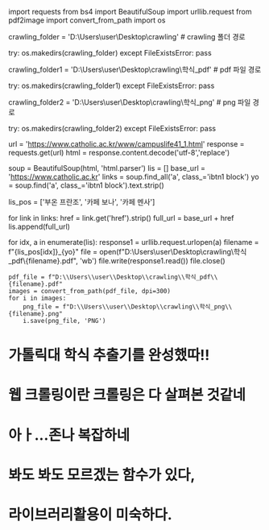 import requests
from bs4 import BeautifulSoup
import urllib.request
from pdf2image import convert_from_path
import os


crawling_folder = 'D:\\Users\\user\\Desktop\\crawling'			# crawling 폴더 경로

try:
    os.makedirs(crawling_folder)
except FileExistsError:
    pass


crawling_folder1 = 'D:\\Users\\user\\Desktop\\crawling\\학식_pdf'	# pdf 파일 경로

try:
    os.makedirs(crawling_folder1)
except FileExistsError:
    pass


crawling_folder2 = 'D:\\Users\\user\\Desktop\\crawling\\학식_png'	# png 파일 경로

try:
    os.makedirs(crawling_folder2)
except FileExistsError:
    pass

url = 'https://www.catholic.ac.kr/www/campuslife41_1.html'
response = requests.get(url)
html = response.content.decode('utf-8','replace')

soup = BeautifulSoup(html, 'html.parser')
lis = []
base_url = 'https://www.catholic.ac.kr'
links = soup.find_all('a', class_='ibtn1 block')
yo = soup.find('a', class_='ibtn1 block').text.strip()

lis_pos = ['부온 프란조', '카페 보나', '카페 멘사']

for link in links:
    href = link.get('href').strip()
    full_url = base_url + href
    lis.append(full_url)

for idx, a in enumerate(lis):
    response1 = urllib.request.urlopen(a)
    filename = f"{lis_pos[idx]}_{yo}"
    file = open(f"D:\\Users\\user\\Desktop\\crawling\\학식_pdf\\{filename}.pdf", 'wb')
    file.write(response1.read())
    file.close()

    pdf_file = f"D:\\Users\\user\\Desktop\\crawling\\학식_pdf\\{filename}.pdf"
    images = convert_from_path(pdf_file, dpi=300)
    for i in images:
        png_file = f"D:\\Users\\user\\Desktop\\crawling\\학식_png\\{filename}.png"
        i.save(png_file, 'PNG')


# 가톨릭대 학식 추출기를 완성했따!!
# 웹 크롤링이란 크롤링은 다 살펴본 것같네
# 아ㅏ...존나 복잡하네
# 봐도 봐도 모르겠는 함수가 있다,
# 라이브러리활용이 미숙하다.
